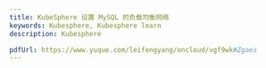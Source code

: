 ```yaml
---
title: KubeSphere 设置 MySQL 的负载均衡网络
keywords: Kubesphere, Kubesphere learn
description: Kubesphere

pdfUrl: https://www.yuque.com/leifengyang/oncloud/vgf9wk#Zgaes
---
```

